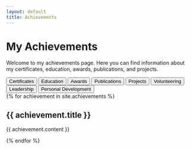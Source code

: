 ```yaml
---
layout: default
title: Achievements
---
```


# My Achievements

Welcome to my achievements page. Here you can find information about my certificates, education, awards, publications, and projects.

<div class="tabs-container">
  <div class="tabs">
    <button class="tabs-trigger" onclick="showCategory('certificates')">Certificates</button>
    <button class="tabs-trigger" onclick="showCategory('education')">Education</button>
    <button class="tabs-trigger" onclick="showCategory('awards')">Awards</button>
    <button class="tabs-trigger" onclick="showCategory('publications')">Publications</button>
    <button class="tabs-trigger" onclick="showCategory('projects')">Projects</button>
    <button class="tabs-trigger" onclick="showCategory('volunteering')">Volunteering</button>
    <button class="tabs-trigger" onclick="showCategory('leadership')">Leadership</button>
    <button class="tabs-trigger" onclick="showCategory('personal_development')">Personal Development</button>
  </div>

  <div id="achievement-content" class="card-container">
    <!-- 각 카테고리에 해당하는 성취 항목들 -->
    {% for achievement in site.achievements %}
      <div class="achievement-card" data-category="{{ achievement.category }}">
        <h2>{{ achievement.title }}</h2>
        <p>{{ achievement.content }}</p>
      </div>
    {% endfor %}
  </div>
</div>

<script>
function showCategory(category) {
  var items = document.getElementsByClassName('achievement-card');
  for (var i = 0; i < items.length; i++) {
    if (category === 'all' || items[i].getAttribute('data-category') === category) {
      items[i].style.display = 'block';
    } else {
      items[i].style.display = 'none';
    }
  }

  // 선택된 탭에 'aria-selected' 속성 추가
  var tabs = document.getElementsByClassName('tabs-trigger');
  for (var i = 0; i < tabs.length; i++) {
    if (tabs[i].innerText.toLowerCase() === category) {
      tabs[i].setAttribute('aria-selected', 'true');
    } else {
      tabs[i].removeAttribute('aria-selected');
    }
  }
}

// 페이지 로드 시 기본으로 첫 번째 탭 (Certificates) 카테고리만 보여줌
document.addEventListener('DOMContentLoaded', function() {
  showCategory('certificates');
});

// 탭 너비를 기준으로 카드 컨테이너 너비 맞춤
document.addEventListener('DOMContentLoaded', function() {
  const tabsContainer = document.querySelector('.tabs');
  const cardContainer = document.querySelector('.card-container');
  const tabsWidth = tabsContainer.offsetWidth;

  cardContainer.style.width = `${tabsWidth}px`;  // 탭 너비를 카드 컨테이너에 맞춤
});
</script>
